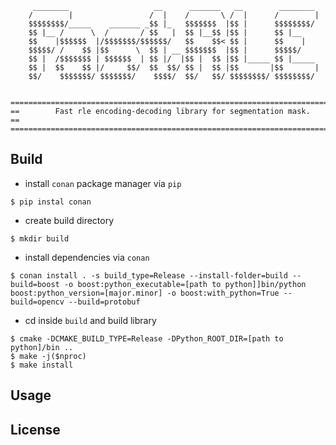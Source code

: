          ________                   __      _______   __        ________  
        /        |                 /  |    /       \ /  |      /        |  
        $$$$$$$$/_____    _______ _$$ |_   $$$$$$$  |$$ |      $$$$$$$$/  
        $$ |__ /      \  /       / $$   |  $$ |__$$ |$$ |      $$ |__  
        $$    |$$$$$$  |/$$$$$$$/$$$$$$/   $$    $$< $$ |      $$    |  
        $$$$$/ /    $$ |$$      \  $$ | __ $$$$$$$  |$$ |      $$$$$/  
        $$ |  /$$$$$$$ | $$$$$$  | $$ |/  |$$ |  $$ |$$ |_____ $$ |_____  
        $$ |  $$    $$ |/     $$/  $$  $$/ $$ |  $$ |$$       |$$       |  
        $$/    $$$$$$$/ $$$$$$$/    $$$$/  $$/   $$/ $$$$$$$$/ $$$$$$$$/  
    

    ================================================================================
    ==        Fast rle encoding-decoding library for segmentation mask.           ==
    ================================================================================

## Build
- install `conan` package manager via `pip`
```shell script
$ pip instal conan
```
- create build directory
```shell script
$ mkdir build
```
- install dependencies via `conan`
``` shell script
$ conan install . -s build_type=Release --install-folder=build --build=boost -o boost:python_executable=[path to python]]bin/python  boost:python_version=[major.minor] -o boost:with_python=True --build=opencv --build=protobuf
```
- cd inside `build` and build library
```shell script
$ cmake -DCMAKE_BUILD_TYPE=Release -DPython_ROOT_DIR=[path to python]/bin ..
$ make -j($nproc)
$ make install
```

## Usage

## License

